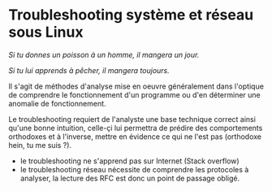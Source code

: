 # Troubleshooting système et réseau sous Linux

*Si tu donnes un poisson à un homme, il mangera un jour.*

*Si tu lui apprends à pêcher, il mangera toujours.*
                                          
Il s'agit de méthodes d'analyse mise en oeuvre généralement dans l'optique de comprendre le fonctionnement d'un programme ou d'en  déterminer une anomalie de fonctionnement.

Le troubleshooting requiert de l'analyste une base technique correct ainsi qu'une bonne intuition, celle-çi lui permettra de prédire des comportements orthodoxes et à l'inverse, mettre en évidence ce qui ne l'est pas (orthodoxe hein, tu me suis ?). 

* le troubleshooting ne s'apprend pas sur Internet (Stack overflow)
* le troubleshooting réseau nécessite de comprendre les protocoles à analyser, la lecture des RFC est donc un point de passage obligé.


